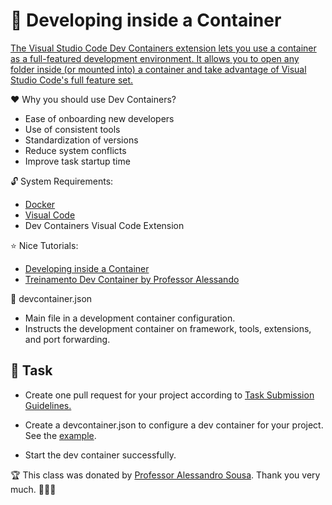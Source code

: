 :wave: Developing inside a Container
====

[The Visual Studio Code Dev Containers extension lets you use a container as a full-featured development environment. It allows you to open any folder inside (or mounted into) a container and take advantage of Visual Studio Code's full feature set.](https://code.visualstudio.com/docs/devcontainers/containers)

:heart: Why you should use Dev Containers?
- Ease of onboarding new developers
- Use of consistent tools
- Standardization of versions
- Reduce system conflicts
- Improve task startup time

:unlock: System Requirements:
- [Docker](https://docker.com)
- [Visual Code](https://code.visualstudio.com/)
- Dev Containers Visual Code Extension

:star: Nice Tutorials:
- [Developing inside a Container](https://code.visualstudio.com/docs/devcontainers/containers)
- [Treinamento Dev Container by Professor Alessando](https://fabulous-chess-d6a.notion.site/Treinamento-Dev-Container-f0d3d608583a4c8391f9383716455226)

:key: devcontainer.json
- Main file in a development container configuration.
- Instructs the development container on framework, tools, extensions, and port forwarding.

## 👷 Task

- Create one pull request for your project according to [Task Submission Guidelines.](../../assessment.md#task-submission)

- Create a devcontainer.json to configure a dev container for your project. See the [example](https://github.com/persapiens-classes/ifrn-ria-example/issues/3).

- Start the dev container successfully.


:trophy: This class was donated by [Professor Alessandro Sousa](https://github.com/alessandrojsouza). Thank you very much. 🚀🚀🚀
